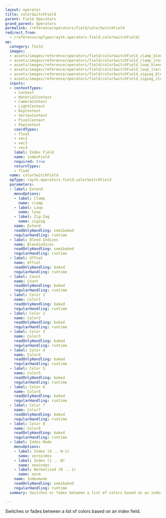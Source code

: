 ```yaml
---
layout: operator
title: colorSwitchField
parent: Field Operators
grand_parent: Operators
permalink: /reference/operators/field/colorSwitchField
redirect_from:
  - /reference/opType/raytk.operators.field.colorSwitchField/
op:
  category: field
  images:
  - assets/images/reference/operators/field/colorSwitchField_clamp_blend_positionField.png
  - assets/images/reference/operators/field/colorSwitchField_clamp_iterationField.png
  - assets/images/reference/operators/field/colorSwitchField_loop_blend_positionField.png
  - assets/images/reference/operators/field/colorSwitchField_loop_iterationField.png
  - assets/images/reference/operators/field/colorSwitchField_zigzag_blend_positionField.png
  - assets/images/reference/operators/field/colorSwitchField_zigzag_iterationField.png
  inputs:
  - contextTypes:
    - Context
    - MaterialContext
    - CameraContext
    - LightContext
    - RayContext
    - VertexContext
    - PixelContext
    - PopContext
    coordTypes:
    - float
    - vec2
    - vec3
    - vec4
    label: Index Field
    name: indexField
    required: true
    returnTypes:
    - float
  name: colorSwitchField
  opType: raytk.operators.field.colorSwitchField
  parameters:
  - label: Extend
    menuOptions:
    - label: Clamp
      name: clamp
    - label: Loop
      name: loop
    - label: Zig-Zag
      name: zigzag
    name: Extend
    readOnlyHandling: semibaked
    regularHandling: runtime
  - label: Blend Indices
    name: Blendindices
    readOnlyHandling: semibaked
    regularHandling: runtime
  - label: Offset
    name: Offset
    readOnlyHandling: baked
    regularHandling: runtime
  - label: Count
    name: Count
    readOnlyHandling: baked
    regularHandling: runtime
  - label: Color 1
    name: Color1
    readOnlyHandling: baked
    regularHandling: runtime
  - label: Color 2
    name: Color2
    readOnlyHandling: baked
    regularHandling: runtime
  - label: Color 3
    name: Color3
    readOnlyHandling: baked
    regularHandling: runtime
  - label: Color 4
    name: Color4
    readOnlyHandling: baked
    regularHandling: runtime
  - label: Color 5
    name: Color5
    readOnlyHandling: baked
    regularHandling: runtime
  - label: Color 6
    name: Color6
    readOnlyHandling: baked
    regularHandling: runtime
  - label: Color 7
    name: Color7
    readOnlyHandling: baked
    regularHandling: runtime
  - label: Color 8
    name: Color8
    readOnlyHandling: baked
    regularHandling: runtime
  - label: Index Mode
    menuOptions:
    - label: Index (0 .. N-1)
      name: zeroindex
    - label: Index (1 .. N)
      name: oneindex
    - label: Normalized (0 .. 1)
      name: norm
    name: Indexmode
    readOnlyHandling: semibaked
    regularHandling: runtime
  summary: Switches or fades between a list of colors based on an index field.

---
```



Switches or fades between a list of colors based on an index field.